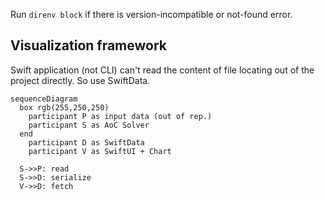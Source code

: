 Run `direnv block` if there is version-incompatible or not-found error.

## Visualization framework

Swift application (not CLI) can't read the content of file locating out of the project directly. So use SwiftData.

```mermaid
sequenceDiagram
  box rgb(255,250,250)
    participant P as input data (out of rep.)
    participant S as AoC Solver
  end
    participant D as SwiftData
    participant V as SwiftUI + Chart

  S->>P: read
  S->>D: serialize
  V->>D: fetch

```
